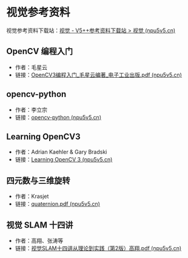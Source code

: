 # 视觉参考资料

视觉参考资料下载站：[视觉 - V5++参考资料下载站 > 视觉 (npu5v5.cn)](https://files.npu5v5.cn/视觉/)

## OpenCV 编程入门

+ 作者：毛星云
+ 链接：[OpenCV3编程入门\_毛星云编著\_电子工业出版.pdf (npu5v5.cn)](https://files.npu5v5.cn/视觉/OpenCV3编程入门_毛星云编著_电子工业出版.pdf)



## opencv-python

+ 作者：李立宗
+ 链接：[opencv-python (npu5v5.cn)](https://files.npu5v5.cn/视觉/opencv-python.pdf)



## Learning OpenCV3

+ 作者：Adrian Kaehler & Gary Bradski
+ 链接：[Learning OpenCV 3 (npu5v5.cn)](https://files.npu5v5.cn/%E8%A7%86%E8%A7%89/Learning%20OpenCV_3rd.pdf)



## 四元数与三维旋转

+ 作者：Krasjet
+ 链接：[quaternion.pdf (npu5v5.cn)](https://files.npu5v5.cn/视觉/quaternion.pdf)



## 视觉 SLAM 十四讲

+ 作者：高翔、张涛等
+ 链接：[视觉SLAM十四讲从理论到实践（第2版）高翔.pdf (npu5v5.cn)](https://files.npu5v5.cn/视觉/视觉SLAM十四讲从理论到实践（第2版）高翔.pdf)


